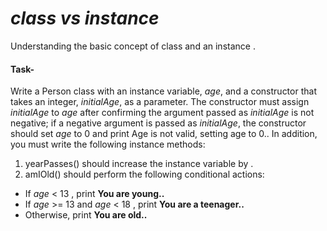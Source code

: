 # _**class vs instance**_
  Understanding the basic concept of class and an instance  .
####  Task-
Write a Person class with an instance variable, _age_, and a constructor that takes an integer, _initialAge_, as a parameter. The constructor must assign _initialAge_ to _age_  after confirming the argument passed as _initialAge_  is not negative; if a negative argument is passed as _initialAge_, the constructor should set _age_ to 0 and print Age is not valid, setting age to 0.. In addition, you must write the following instance methods:

1.  yearPasses() should increase the  instance variable by .
2. amIOld() should perform the following conditional actions:
 - If _age_ < 13 , print **You are young..**
 - If _age_ >= 13 and _age_ < 18 , print **You are a teenager..**
 - Otherwise, print **You are old..**
